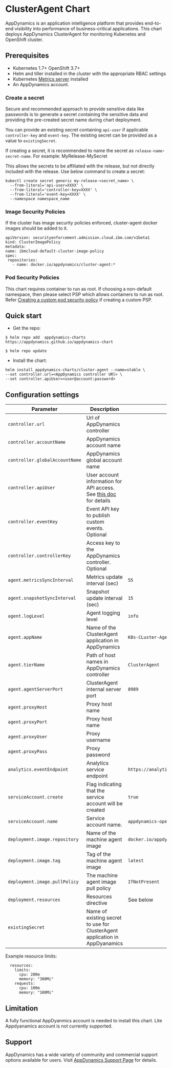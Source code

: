 # ClusterAgent Chart

AppDynamics is an application intelligence platform that provides end-to-end visibility into performance of business-critical applications.
This chart deploys AppDynamics ClusterAgent for monitoring Kubenetes and OpenShift cluster.

## Prerequisites

* Kubernetes 1.7+ OpenShift 3.7+
* Helm and tiller installed in the cluster with the appropriate RBAC settings
* Kubernetes [Metrics server](https://hub.helm.sh/charts/stable/metrics-server) installed
* An AppDynamics account.

### Create a secret
Secure and recommended approach to provide sensitive data like passwords is to generate a secret containing the sensitive data and providing the pre-created secret name during chart deployment.

You can provide an existing secret containing `api-user` if applicable `controller-key` and `event-key`.
The existing secret can be provided as a value to `existingSecret`.

If creating a secret, it is recommended to name the secret as `release-name`-`secret-name`. For example:  MyRelease-MySecret

This allows the secrets to be affiliated with the release, but not directly included with the release.
Use below command to create a secret:
```
kubectl create secret generic my-release-<secret_name> \
  --from-literal='api-user=XXXX' \
  --from-literal='controller-key=XXXX' \
  --from-literal='event-key=XXXX' \
  --namespace namespace_name
```

### Image Security Policies

If the cluster has image security policies enforced, cluster-agent docker images should be added to it.

```
apiVersion: securityenforcement.admission.cloud.ibm.com/v1beta1
kind: ClusterImagePolicy
metadata:
name: ibmcloud-default-cluster-image-policy
spec:
 repositories:
   - name: docker.io/appdynamics/cluster-agent:*
```

### Pod Security Policies
This chart requires container to run as root.
If choosing a non-default namespace, then please select PSP which allows containers to run as root.
Refer [Creating a custom pod security policy](https://www.ibm.com/support/knowledgecenter/SSBS6K_3.1.2/user_management/custom_psp.html) if creating a custom PSP.

## Quick start

* Get the repo:

```
$ helm repo add  appdynamics-charts https://appdynamics.github.io/appdynamics-chart

$ helm repo update

```

* Install the chart:

```
helm install appdynamics-charts/cluster-agent --name=stable \
--set controller.url=<AppDynamics controller URl> \
--set controller.apiUser=<user@account:password>

```

## Configuration settings

| Parameter                 | Description                                                  | Default                    |
| ------------------------- | ------------------------------------------------------------ | -------------------------- |
| `controller.url`                 | Url of AppDynamics controller                 |                          |
| `controller.accountName`     | AppDynamics account name |
| `controller.globalAccountName` | AppDynamics global account name | |
| `controller.apiUser` | User account information for API access. See [this doc](https://github.com/Appdynamics/cluster-agent/blob/master/docs/rest-user-role.md) for details | |
| `controller.eventKey` | Event API key to publish custom events. Optional | |
| `controller.controllerKey`             | Access key to the AppDynamics controller. Optional                             |                     |
| `agent.metricsSyncInterval`         | Metrics update interval (sec)                       | `55`                    |
| `agent.snapshotSyncInterval`             | Snapshot update interval (sec)                                       | `15`  |
| `agent.logLevel`        | Agent logging level                                             | `info`             |
| `agent.appName`               | Name of the ClusterAgent application in AppDynamics                       | `K8s-CLuster-Agent`            |
| `agent.tierName`               | Path of host names in AppDynamics controller                 | `ClusterAgent`     |
| `agent.agentServerPort`              | ClusterAgent internal server port                   | `8989`               |
| `agent.proxyHost`             | Proxy host name |                      |
| `agent.proxyPort`          | Proxy host name |            |
| `agent.proxyUser`             | Proxy username               |         
| `agent.proxyPass`             | Proxy password                  |
| `analytics.eventEndpoint`     | Analytics service endpoint   | `https://analytics.api.appdynamics.com/` |
| `serviceAccount.create`       | Flag indicating that the service account will be created | `true`
| `serviceAccount.name`       | Service account name.   | `appdynamics-operator`
| `deployment.image.repository` | Name of the machine agent image | `docker.io/appdynamics/cluster-agent`
| `deployment.image.tag` | Tag of the machine agent image | `latest`
| `deployment.image.pullPolicy` | The machine agent image pull policy| `IfNotPresent`
| `deployment.resources ` | Resources directive  | See below
| `existingSecret` | Name of existing secret to use for ClusterAgent application in AppDyanamics   |

Example resource limits:

```
  resources:
    limits:
      cpu: 200m
      memory: "300Mi"
    requests:
      cpu: 100m
      memory: "100Mi"
 ```
## Limitation
A fully functional AppDyanmics account is needed to install this chart. Lite Appdyanamics account is not currently supported.

## Support
AppDynamics has a wide variety of community and commercial support options available for users. Visit [AppDynamics Support Page](https://www.appdynamics.com/support/) for details.
